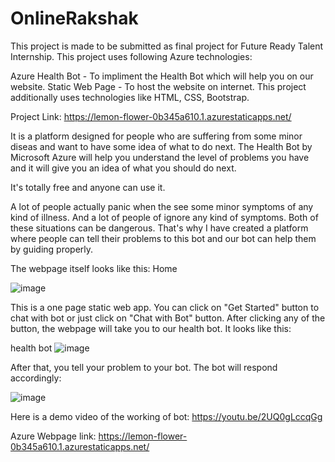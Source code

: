 # OnlineRakshak
This project is made to be submitted as final project for Future Ready Talent Internship. This project uses following Azure technologies:

Azure Health Bot - To impliment the Health Bot which will help you on our website.
Static Web Page - To host the website on internet.
This project additionally uses technologies like HTML, CSS, Bootstrap.

Project Link: https://lemon-flower-0b345a610.1.azurestaticapps.net/

It is a platform designed for people who are suffering from some minor diseas and want to have some idea of what to do next. The Health Bot by Microsoft Azure will help you understand the level of problems you have and it will give you an idea of what you should do next.

It's totally free and anyone can use it.

A lot of people actually panic when the see some minor symptoms of any kind of illness. And a lot of people of ignore any kind of symptoms. Both of these situations can be dangerous. That's why I have created a platform where people can tell their problems to this bot and our bot can help them by guiding properly.

The webpage itself looks like this:
Home

![image](https://user-images.githubusercontent.com/88393791/182611993-8303e4a0-0e08-4e0c-80a2-84994a77806c.png)




This is a one page static web app. You can click on "Get Started" button to chat with bot or just click on "Chat with Bot" button. After clicking any of the button, the webpage will take you to our health bot. It looks like this:

health bot
![image](https://user-images.githubusercontent.com/88393791/182613012-ee5ab979-4367-42f7-9dcf-4703bd13c52d.png)




After that, you tell your problem to your bot. The bot will respond accordingly:


![image](https://user-images.githubusercontent.com/88393791/182613431-0dc464cc-339c-45a8-939e-d405990baae6.png)



Here is a demo video of the working of bot: https://youtu.be/2UQ0gLccqGg

Azure Webpage link: https://lemon-flower-0b345a610.1.azurestaticapps.net/
